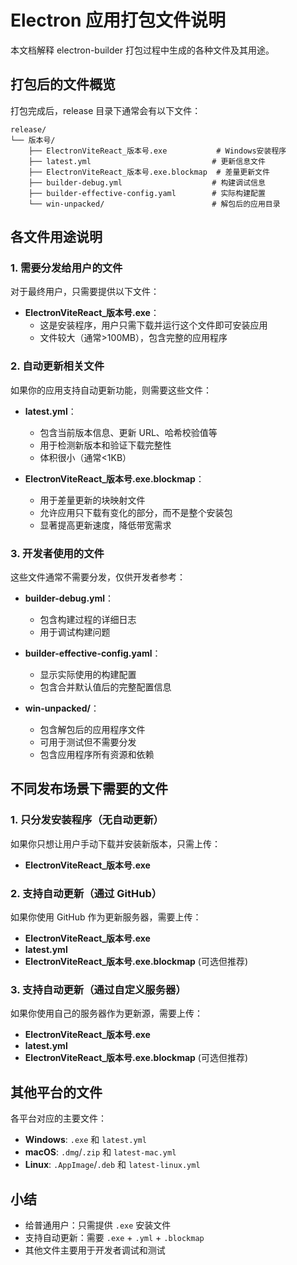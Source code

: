 # Electron 应用打包文件说明

本文档解释 electron-builder 打包过程中生成的各种文件及其用途。

## 打包后的文件概览

打包完成后，release 目录下通常会有以下文件：

```
release/
└── 版本号/
    ├── ElectronViteReact_版本号.exe           # Windows安装程序
    ├── latest.yml                           # 更新信息文件
    ├── ElectronViteReact_版本号.exe.blockmap  # 差量更新文件
    ├── builder-debug.yml                    # 构建调试信息
    ├── builder-effective-config.yaml        # 实际构建配置
    └── win-unpacked/                        # 解包后的应用目录
```

## 各文件用途说明

### 1. 需要分发给用户的文件

对于最终用户，只需要提供以下文件：

- **ElectronViteReact\_版本号.exe**：
  - 这是安装程序，用户只需下载并运行这个文件即可安装应用
  - 文件较大（通常>100MB），包含完整的应用程序

### 2. 自动更新相关文件

如果你的应用支持自动更新功能，则需要这些文件：

- **latest.yml**：

  - 包含当前版本信息、更新 URL、哈希校验值等
  - 用于检测新版本和验证下载完整性
  - 体积很小（通常<1KB）

- **ElectronViteReact\_版本号.exe.blockmap**：
  - 用于差量更新的块映射文件
  - 允许应用只下载有变化的部分，而不是整个安装包
  - 显著提高更新速度，降低带宽需求

### 3. 开发者使用的文件

这些文件通常不需要分发，仅供开发者参考：

- **builder-debug.yml**：

  - 包含构建过程的详细日志
  - 用于调试构建问题

- **builder-effective-config.yaml**：

  - 显示实际使用的构建配置
  - 包含合并默认值后的完整配置信息

- **win-unpacked/**：
  - 包含解包后的应用程序文件
  - 可用于测试但不需要分发
  - 包含应用程序所有资源和依赖

## 不同发布场景下需要的文件

### 1. 只分发安装程序（无自动更新）

如果你只想让用户手动下载并安装新版本，只需上传：

- **ElectronViteReact\_版本号.exe**

### 2. 支持自动更新（通过 GitHub）

如果你使用 GitHub 作为更新服务器，需要上传：

- **ElectronViteReact\_版本号.exe**
- **latest.yml**
- **ElectronViteReact\_版本号.exe.blockmap** (可选但推荐)

### 3. 支持自动更新（通过自定义服务器）

如果你使用自己的服务器作为更新源，需要上传：

- **ElectronViteReact\_版本号.exe**
- **latest.yml**
- **ElectronViteReact\_版本号.exe.blockmap** (可选但推荐)

## 其他平台的文件

各平台对应的主要文件：

- **Windows**: `.exe` 和 `latest.yml`
- **macOS**: `.dmg`/`.zip` 和 `latest-mac.yml`
- **Linux**: `.AppImage`/`.deb` 和 `latest-linux.yml`

## 小结

- 给普通用户：只需提供 `.exe` 安装文件
- 支持自动更新：需要 `.exe` + `.yml` + `.blockmap`
- 其他文件主要用于开发者调试和测试
